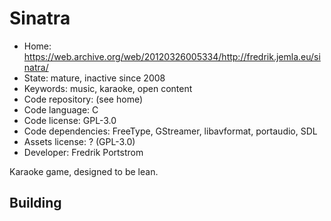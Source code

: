 # Sinatra

- Home: https://web.archive.org/web/20120326005334/http://fredrik.jemla.eu/sinatra/
- State: mature, inactive since 2008
- Keywords: music, karaoke, open content
- Code repository: (see home)
- Code language: C
- Code license: GPL-3.0
- Code dependencies: FreeType, GStreamer, libavformat, portaudio, SDL
- Assets license: ? (GPL-3.0)
- Developer: Fredrik Portstrom

Karaoke game, designed to be lean.

## Building
